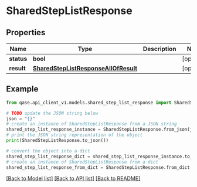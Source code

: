 # SharedStepListResponse


## Properties

Name | Type | Description | Notes
------------ | ------------- | ------------- | -------------
**status** | **bool** |  | [optional] 
**result** | [**SharedStepListResponseAllOfResult**](SharedStepListResponseAllOfResult.md) |  | [optional] 

## Example

```python
from qase.api_client_v1.models.shared_step_list_response import SharedStepListResponse

# TODO update the JSON string below
json = "{}"
# create an instance of SharedStepListResponse from a JSON string
shared_step_list_response_instance = SharedStepListResponse.from_json(json)
# print the JSON string representation of the object
print(SharedStepListResponse.to_json())

# convert the object into a dict
shared_step_list_response_dict = shared_step_list_response_instance.to_dict()
# create an instance of SharedStepListResponse from a dict
shared_step_list_response_from_dict = SharedStepListResponse.from_dict(shared_step_list_response_dict)
```
[[Back to Model list]](../README.md#documentation-for-models) [[Back to API list]](../README.md#documentation-for-api-endpoints) [[Back to README]](../README.md)


